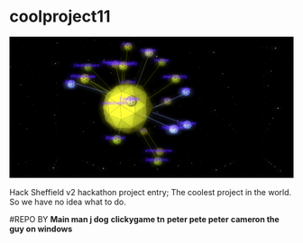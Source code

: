 # coolproject11

![HackSheffield](https://github.com/thien/twittersphere/raw/master/screen.png)

Hack Sheffield v2 hackathon project entry;
The coolest project in the world.
So we have no idea what to do.

#REPO BY
	**Main man j dog**
	**clickygame tn**
	**peter pete peter**
	**cameron the guy on windows**
